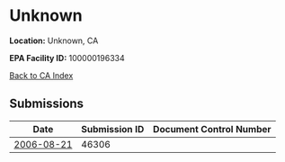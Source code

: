# Unknown

**Location:** Unknown, CA

**EPA Facility ID:** 100000196334

[Back to CA Index](../../index.md)

## Submissions

| Date | Submission ID | Document Control Number |
|------|--------------|-------------------------|
| [2006-08-21](submissions/46306.md) | 46306 |  |
